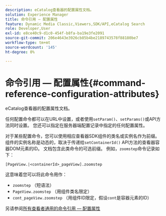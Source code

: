 ```yaml
---
description: eCatalog查看器的配置属性文档。
solution: Experience Manager
title: 命令引用 — 配置属性
feature: Dynamic Media Classic,Viewers,SDK/API,eCatalog Search
role: Developer,User
exl-id: e8ce40c9-d1c0-454f-b8fa-ba19e3fe2091
source-git-commit: 206e4643e3926cb85b4be2189743578f88180be7
workflow-type: tm+mt
source-wordcount: '145'
ht-degree: 0%

---
```


# 命令引用 — 配置属性{#command-reference-configuration-attributes}

eCatalog查看器的配置属性文档。

任何配置命令都可以在URL中设置，或者使用`setParam()`、`setParams()`或API方法同时设置。 您还可以指定在服务器端配置记录中指定的任何配置属性。

对于某些配置命令，您可以使用相应查看器SDK组件的类名或实例名作为前缀。 组件的实例名称是动态的，取决于传递给`setContainerId()` API方法的查看器容器DOM元素的ID。 文档包含此类命令的可选前缀。 例如，`zoomstep`命令记录如下：

`[PageView.|<containerId>_pageView].zoomstep`

这意味着您可以将此命令用作：

* `zoomstep` （短语法）
* `PageView.zoomstep` （用组件类名限定）
* `cont_pageView.zoomstep` （用组件ID限定，假设`cont`是容器元素的ID）

另请参阅[所有查看者通用的命令引用 — 配置属性](../../../r-html5-viewer-20-cmdref-configattrib/r-html5-viewer-20-cmdref-configattrib.md#concept-850e0f2c49b949deb7cfbfd330d329bd)
